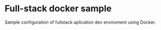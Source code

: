 # Full-stack docker sample 
Sample configuration of fullstack aplication dev enviroment using Docker.
